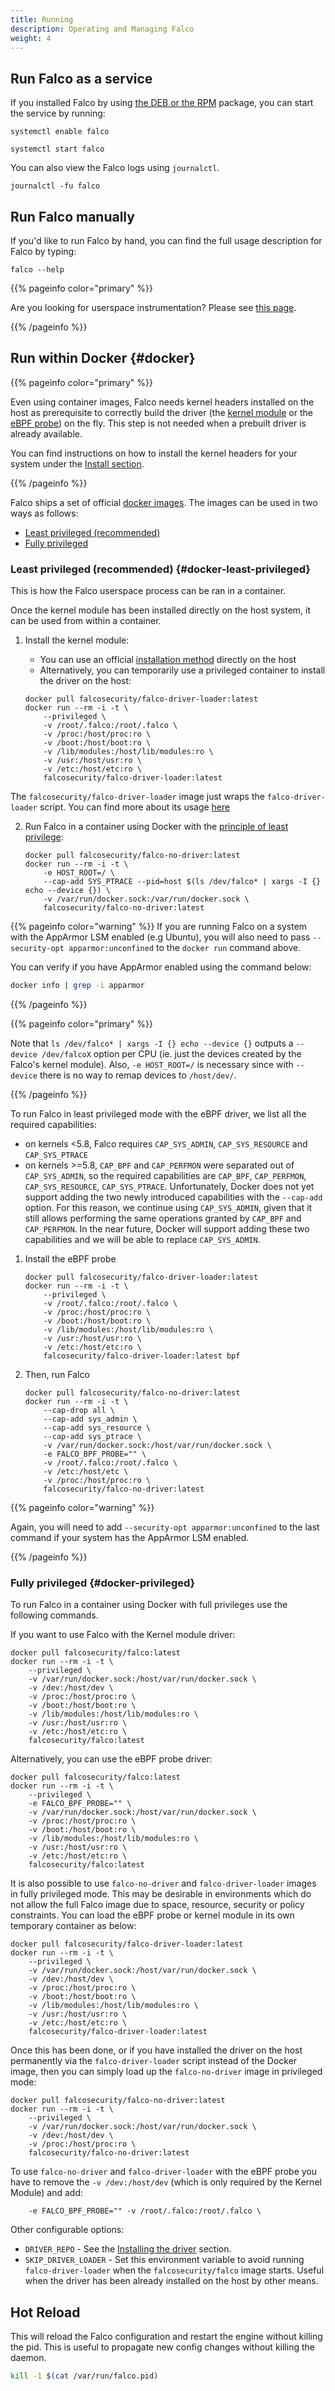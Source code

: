 ```yaml
---
title: Running
description: Operating and Managing Falco
weight: 4
---
```



## Run Falco as a service

If you installed Falco by using [the DEB or the RPM](/docs/getting-started/installation) package, you can start the service by running:


```console
systemctl enable falco
```

```console
systemctl start falco
```

You can also view the Falco logs using `journalctl`.

```console
journalctl -fu falco
```

## Run Falco manually

If you'd like to run Falco by hand, you can find the full usage description for Falco by typing:

```console
falco --help
```

{{% pageinfo color="primary" %}}

Are you looking for userspace instrumentation? Please see [this page](/docs/event-sources/drivers/#userspace-instrumentation).

{{% /pageinfo %}}


## Run within Docker {#docker}


{{% pageinfo color="primary" %}}

Even using container images, Falco needs kernel headers installed on the host as prerequisite to correctly build the driver (the [kernel module](/docs/event-sources/drivers/#kernel-module) or the [eBPF probe](/docs/event-sources/drivers/#ebpf-probe)) on the fly. This step is not needed when a prebuilt driver is already available.

You can find instructions on how to install the kernel headers for your system under the [Install section](/docs/getting-started/installation).

{{% /pageinfo %}}

Falco ships a set of official [docker images](/docs/getting-started/download#images).
The images can be used in two ways as follows:
- [Least privileged (recommended)](#docker-least-privileged)
- [Fully privileged](#docker-privileged)

### Least privileged (recommended) {#docker-least-privileged}

This is how the Falco userspace process can be ran in a container.

Once the kernel module has been installed directly on the host system, it can be used from within a container.

1. Install the kernel module:

    - You can use an official [installation method](/docs/getting-started/installation) directly on the host
    - Alternatively, you can temporarily use a privileged container to install the driver on the host:

    ```shell
    docker pull falcosecurity/falco-driver-loader:latest
    docker run --rm -i -t \
        --privileged \
        -v /root/.falco:/root/.falco \
        -v /proc:/host/proc:ro \
        -v /boot:/host/boot:ro \
        -v /lib/modules:/host/lib/modules:ro \
        -v /usr:/host/usr:ro \
        -v /etc:/host/etc:ro \
        falcosecurity/falco-driver-loader:latest
    ```


The `falcosecurity/falco-driver-loader` image just wraps the `falco-driver-loader` script.
You can find more about its usage [here](/docs/getting-started/installation#install-driver)


2. Run Falco in a container using Docker with the [principle of least privilege](https://en.wikipedia.org/wiki/Principle_of_least_privilege):

    ```shell
    docker pull falcosecurity/falco-no-driver:latest
    docker run --rm -i -t \
        -e HOST_ROOT=/ \
        --cap-add SYS_PTRACE --pid=host $(ls /dev/falco* | xargs -I {} echo --device {}) \
        -v /var/run/docker.sock:/var/run/docker.sock \
        falcosecurity/falco-no-driver:latest
    ```


{{% pageinfo color="warning" %}}
If you are running Falco on a system with the AppArmor LSM enabled (e.g Ubuntu), you will also need to pass `--security-opt apparmor:unconfined` to
the `docker run` command above.

You can verify if you have AppArmor enabled using the command below:

```bash
docker info | grep -i apparmor
```

{{% /pageinfo %}}


{{% pageinfo color="primary" %}}

Note that `ls /dev/falco* | xargs -I {} echo --device {}` outputs a `--device /dev/falcoX` option per CPU (ie. just the devices created by the Falco's kernel module). Also, `-e HOST_ROOT=/` is necessary since with `--device` there is no way to remap devices to `/host/dev/`.

{{% /pageinfo %}}

To run Falco in least privileged mode with the eBPF driver, we list all the required capabilities: 
- on kernels <5.8, Falco requires `CAP_SYS_ADMIN`, `CAP_SYS_RESOURCE` and `CAP_SYS_PTRACE`
- on kernels >=5.8, `CAP_BPF` and `CAP_PERFMON` were separated out of `CAP_SYS_ADMIN`, so the required capabilities are `CAP_BPF`, `CAP_PERFMON`, `CAP_SYS_RESOURCE`, `CAP_SYS_PTRACE`. Unfortunately, Docker does not yet support adding the two newly introduced capabilities with the `--cap-add` option. For this reason, we continue using `CAP_SYS_ADMIN`, given that it still allows performing the same operations granted by `CAP_BPF` and `CAP_PERFMON`. In the near future, Docker will support adding these two capabilities and we will be able to replace `CAP_SYS_ADMIN`.

1. Install the eBPF probe
    ```shell
    docker pull falcosecurity/falco-driver-loader:latest
    docker run --rm -i -t \
        --privileged \
        -v /root/.falco:/root/.falco \
        -v /proc:/host/proc:ro \
        -v /boot:/host/boot:ro \
        -v /lib/modules:/host/lib/modules:ro \
        -v /usr:/host/usr:ro \
        -v /etc:/host/etc:ro \
        falcosecurity/falco-driver-loader:latest bpf
    ```
2. Then, run Falco
    ```shell
    docker pull falcosecurity/falco-no-driver:latest
    docker run --rm -i -t \
        --cap-drop all \
        --cap-add sys_admin \
        --cap-add sys_resource \
        --cap-add sys_ptrace \
        -v /var/run/docker.sock:/host/var/run/docker.sock \
        -e FALCO_BPF_PROBE="" \
        -v /root/.falco:/root/.falco \
        -v /etc:/host/etc \
        -v /proc:/host/proc:ro \
        falcosecurity/falco-no-driver:latest
    ```

{{% pageinfo color="warning" %}}

Again, you will need to add `--security-opt apparmor:unconfined` to the last command if your system has the AppArmor LSM enabled. 

{{% /pageinfo %}}
### Fully privileged {#docker-privileged}

To run Falco in a container using Docker with full privileges use the following commands.

If you want to use Falco with the Kernel module driver:

```shell
docker pull falcosecurity/falco:latest
docker run --rm -i -t \
    --privileged \
    -v /var/run/docker.sock:/host/var/run/docker.sock \
    -v /dev:/host/dev \
    -v /proc:/host/proc:ro \
    -v /boot:/host/boot:ro \
    -v /lib/modules:/host/lib/modules:ro \
    -v /usr:/host/usr:ro \
    -v /etc:/host/etc:ro \
    falcosecurity/falco:latest
```

Alternatively, you can use the eBPF probe driver:

```shell
docker pull falcosecurity/falco:latest
docker run --rm -i -t \
    --privileged \
    -e FALCO_BPF_PROBE="" \
    -v /var/run/docker.sock:/host/var/run/docker.sock \
    -v /proc:/host/proc:ro \
    -v /boot:/host/boot:ro \
    -v /lib/modules:/host/lib/modules:ro \
    -v /usr:/host/usr:ro \
    -v /etc:/host/etc:ro \
    falcosecurity/falco:latest
```

It is also possible to use `falco-no-driver` and `falco-driver-loader` images in fully privileged mode.
This may be desirable in environments which do not allow the full Falco image due to space, resource, security or policy constraints.
You can load the eBPF probe or kernel module in its own temporary container as below:

```shell
docker pull falcosecurity/falco-driver-loader:latest
docker run --rm -i -t \
    --privileged \
    -v /var/run/docker.sock:/host/var/run/docker.sock \
    -v /dev:/host/dev \
    -v /proc:/host/proc:ro \
    -v /boot:/host/boot:ro \
    -v /lib/modules:/host/lib/modules:ro \
    -v /usr:/host/usr:ro \
    -v /etc:/host/etc:ro \
    falcosecurity/falco-driver-loader:latest
```

Once this has been done, or if you have installed the driver on the host permanently via the `falco-driver-loader` script instead of the Docker image, then you can simply load up the `falco-no-driver` image in privileged mode:

```shell
docker pull falcosecurity/falco-no-driver:latest
docker run --rm -i -t \
    --privileged \
    -v /var/run/docker.sock:/host/var/run/docker.sock \
    -v /dev:/host/dev \
    -v /proc:/host/proc:ro \
    falcosecurity/falco-no-driver:latest
```

To use `falco-no-driver` and `falco-driver-loader` with the eBPF probe you have to remove the `-v /dev:/host/dev` (which is only required by the Kernel Module) and add:
```shell
    -e FALCO_BPF_PROBE="" -v /root/.falco:/root/.falco \
```

Other configurable options:

- `DRIVER_REPO` - See the [Installing the driver](https://falco.org/docs/getting-started/installation/#install-driver) section.
- `SKIP_DRIVER_LOADER` - Set this environment variable to avoid running `falco-driver-loader` when the `falcosecurity/falco` image starts. Useful when the driver has been already installed on the host by other means.

## Hot Reload

This will reload the Falco configuration and restart the engine without killing the pid. This is useful to propagate new config changes without killing the daemon.

```bash
kill -1 $(cat /var/run/falco.pid)
```
